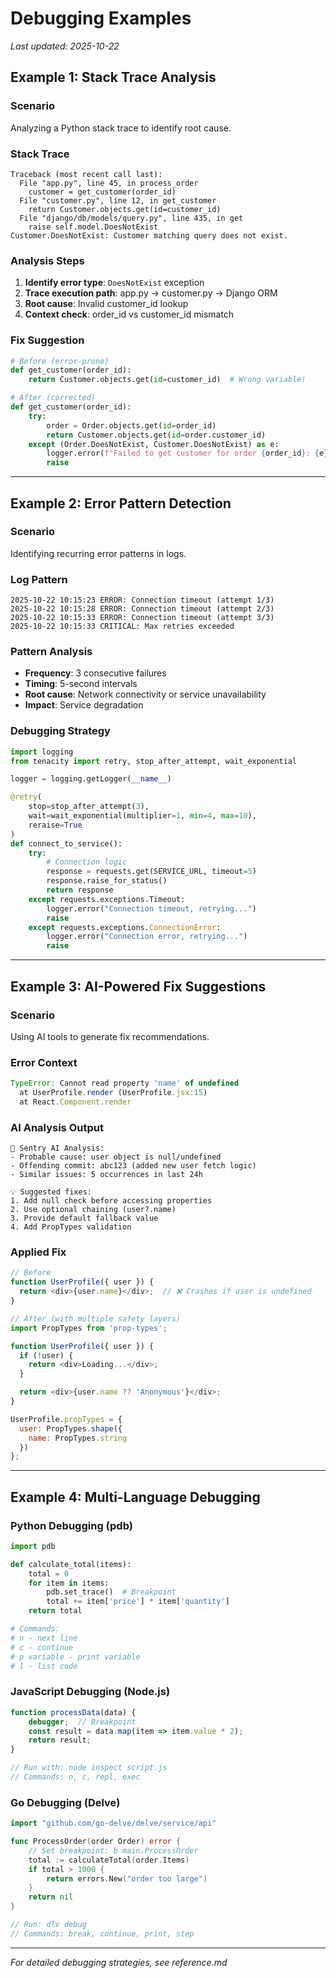 # Debugging Examples

_Last updated: 2025-10-22_

## Example 1: Stack Trace Analysis

### Scenario
Analyzing a Python stack trace to identify root cause.

### Stack Trace
```
Traceback (most recent call last):
  File "app.py", line 45, in process_order
    customer = get_customer(order_id)
  File "customer.py", line 12, in get_customer
    return Customer.objects.get(id=customer_id)
  File "django/db/models/query.py", line 435, in get
    raise self.model.DoesNotExist
Customer.DoesNotExist: Customer matching query does not exist.
```

### Analysis Steps
1. **Identify error type**: `DoesNotExist` exception
2. **Trace execution path**: app.py → customer.py → Django ORM
3. **Root cause**: Invalid customer_id lookup
4. **Context check**: order_id vs customer_id mismatch

### Fix Suggestion
```python
# Before (error-prone)
def get_customer(order_id):
    return Customer.objects.get(id=customer_id)  # Wrong variable!

# After (corrected)
def get_customer(order_id):
    try:
        order = Order.objects.get(id=order_id)
        return Customer.objects.get(id=order.customer_id)
    except (Order.DoesNotExist, Customer.DoesNotExist) as e:
        logger.error(f"Failed to get customer for order {order_id}: {e}")
        raise
```

---

## Example 2: Error Pattern Detection

### Scenario
Identifying recurring error patterns in logs.

### Log Pattern
```
2025-10-22 10:15:23 ERROR: Connection timeout (attempt 1/3)
2025-10-22 10:15:28 ERROR: Connection timeout (attempt 2/3)
2025-10-22 10:15:33 ERROR: Connection timeout (attempt 3/3)
2025-10-22 10:15:33 CRITICAL: Max retries exceeded
```

### Pattern Analysis
- **Frequency**: 3 consecutive failures
- **Timing**: 5-second intervals
- **Root cause**: Network connectivity or service unavailability
- **Impact**: Service degradation

### Debugging Strategy
```python
import logging
from tenacity import retry, stop_after_attempt, wait_exponential

logger = logging.getLogger(__name__)

@retry(
    stop=stop_after_attempt(3),
    wait=wait_exponential(multiplier=1, min=4, max=10),
    reraise=True
)
def connect_to_service():
    try:
        # Connection logic
        response = requests.get(SERVICE_URL, timeout=5)
        response.raise_for_status()
        return response
    except requests.exceptions.Timeout:
        logger.error("Connection timeout, retrying...")
        raise
    except requests.exceptions.ConnectionError:
        logger.error("Connection error, retrying...")
        raise
```

---

## Example 3: AI-Powered Fix Suggestions

### Scenario
Using AI tools to generate fix recommendations.

### Error Context
```javascript
TypeError: Cannot read property 'name' of undefined
  at UserProfile.render (UserProfile.jsx:15)
  at React.Component.render
```

### AI Analysis Output
```
🤖 Sentry AI Analysis:
- Probable cause: user object is null/undefined
- Offending commit: abc123 (added new user fetch logic)
- Similar issues: 5 occurrences in last 24h

💡 Suggested fixes:
1. Add null check before accessing properties
2. Use optional chaining (user?.name)
3. Provide default fallback value
4. Add PropTypes validation
```

### Applied Fix
```javascript
// Before
function UserProfile({ user }) {
  return <div>{user.name}</div>;  // ❌ Crashes if user is undefined
}

// After (with multiple safety layers)
import PropTypes from 'prop-types';

function UserProfile({ user }) {
  if (!user) {
    return <div>Loading...</div>;
  }

  return <div>{user.name ?? 'Anonymous'}</div>;
}

UserProfile.propTypes = {
  user: PropTypes.shape({
    name: PropTypes.string
  })
};
```

---

## Example 4: Multi-Language Debugging

### Python Debugging (pdb)
```python
import pdb

def calculate_total(items):
    total = 0
    for item in items:
        pdb.set_trace()  # Breakpoint
        total += item['price'] * item['quantity']
    return total

# Commands:
# n - next line
# c - continue
# p variable - print variable
# l - list code
```

### JavaScript Debugging (Node.js)
```javascript
function processData(data) {
    debugger;  // Breakpoint
    const result = data.map(item => item.value * 2);
    return result;
}

// Run with: node inspect script.js
// Commands: n, c, repl, exec
```

### Go Debugging (Delve)
```go
import "github.com/go-delve/delve/service/api"

func ProcessOrder(order Order) error {
    // Set breakpoint: b main.ProcessOrder
    total := calculateTotal(order.Items)
    if total > 1000 {
        return errors.New("order too large")
    }
    return nil
}

// Run: dlv debug
// Commands: break, continue, print, step
```

---

_For detailed debugging strategies, see reference.md_
